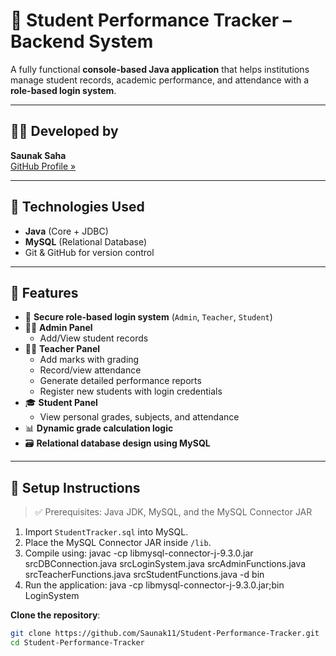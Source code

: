 # 📘 Student Performance Tracker – Backend System

A fully functional **console-based Java application** that helps institutions manage student records, academic performance, and attendance with a **role-based login system**.

---

## 👨‍💻 Developed by
**Saunak Saha**   
[GitHub Profile »](https://github.com/Saunak11)

---

## 🧰 Technologies Used

- **Java** (Core + JDBC)
- **MySQL** (Relational Database)
- Git & GitHub for version control

---

## 🧩 Features

- 🔐 **Secure role-based login system** (`Admin`, `Teacher`, `Student`)
- 👩‍🏫 **Admin Panel**  
  - Add/View student records
- 🧑‍🏫 **Teacher Panel**  
  - Add marks with grading
  - Record/view attendance
  - Generate detailed performance reports
  - Register new students with login credentials
- 🎓 **Student Panel**  
  - View personal grades, subjects, and attendance
- 📊 **Dynamic grade calculation logic**
- 🗃️ **Relational database design using MySQL**

---

## 🔧 Setup Instructions

> ✅ Prerequisites: Java JDK, MySQL, and the MySQL Connector JAR

1. Import `StudentTracker.sql` into MySQL.
2. Place the MySQL Connector JAR inside `/lib`.
3. Compile using:
   	javac -cp libmysql-connector-j-9.3.0.jar srcDBConnection.java srcLoginSystem.java srcAdminFunctions.java 	srcTeacherFunctions.java      srcStudentFunctions.java -d bin
4. Run the application: 
   java -cp libmysql-connector-j-9.3.0.jar;bin LoginSystem

**Clone the repository**:
   ```bash
   git clone https://github.com/Saunak11/Student-Performance-Tracker.git
   cd Student-Performance-Tracker
